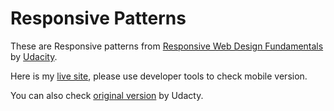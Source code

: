 # Responsive Patterns

These are Responsive patterns from 
[Responsive Web Design Fundamentals][1] by [Udacity][2].

Here is my [live site][3], please use developer tools to check mobile version.

You can also check [original version][4] by Udacty.


[1]: https://www.udacity.com/course/responsive-web-design-fundamentals--ud893
[2]: https://www.udacity.com/
[3]: https://earlbread.github.io/responsive_patterns/
[4]: https://github.com/udacity/RWDF-samples/tree/gh-pages/Lesson4/patterns
